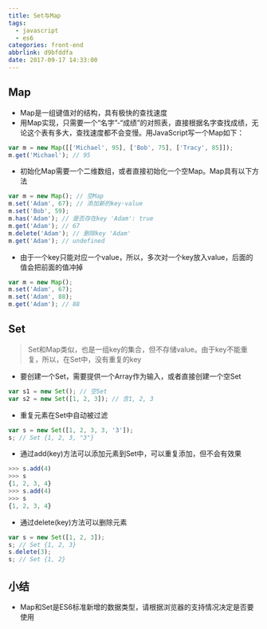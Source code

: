 ```yaml
---
title: Set与Map
tags:
  - javascript
  - es6
categories: front-end
abbrlink: d9bfddfa
date: 2017-09-17 14:33:00
---
```


Map
---

- Map是一组键值对的结构，具有极快的查找速度
- 用Map实现，只需要一个“名字”-“成绩”的对照表，直接根据名字查找成绩，无论这个表有多大，查找速度都不会变慢。用JavaScript写一个Map如下：

```js
var m = new Map([['Michael', 95], ['Bob', 75], ['Tracy', 85]]);
m.get('Michael'); // 95
```

- 初始化Map需要一个二维数组，或者直接初始化一个空Map。Map具有以下方法

```js
var m = new Map(); // 空Map
m.set('Adam', 67); // 添加新的key-value
m.set('Bob', 59);
m.has('Adam'); // 是否存在key 'Adam': true
m.get('Adam'); // 67
m.delete('Adam'); // 删除key 'Adam'
m.get('Adam'); // undefined
```

- 由于一个key只能对应一个value，所以，多次对一个key放入value，后面的值会把前面的值冲掉

```js
var m = new Map();
m.set('Adam', 67);
m.set('Adam', 88);
m.get('Adam'); // 88
```

Set
---

> Set和Map类似，也是一组key的集合，但不存储value。由于key不能重复，所以，在Set中，没有重复的key

- 要创建一个Set，需要提供一个Array作为输入，或者直接创建一个空Set

```js
var s1 = new Set(); // 空Set
var s2 = new Set([1, 2, 3]); // 含1, 2, 3
```

- 重复元素在Set中自动被过滤

```js
var s = new Set([1, 2, 3, 3, '3']);
s; // Set {1, 2, 3, "3"}
```

- 通过add(key)方法可以添加元素到Set中，可以重复添加，但不会有效果

```js
>>> s.add(4)
>>> s
{1, 2, 3, 4}
>>> s.add(4)
>>> s
{1, 2, 3, 4}
```

- 通过delete(key)方法可以删除元素

```js
var s = new Set([1, 2, 3]);
s; // Set {1, 2, 3}
s.delete(3);
s; // Set {1, 2}
```

小结
---

- Map和Set是ES6标准新增的数据类型，请根据浏览器的支持情况决定是否要使用

